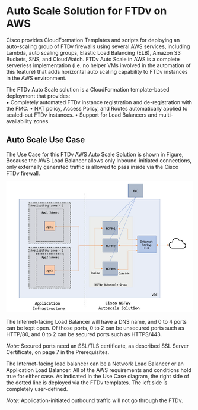 # Auto Scale Solution for FTDv on AWS

Cisco provides CloudFormation Templates and scripts for deploying an auto-scaling group of FTDv firewalls
using several AWS services, including Lambda, auto scaling groups, Elastic Load Balancing (ELB), Amazon
S3 Buckets, SNS, and CloudWatch.
FTDv Auto Scale in AWS is a complete serverless implementation (i.e. no helper VMs involved in the
automation of this feature) that adds horizontal auto scaling capability to FTDv instances in the AWS
environment.

The FTDv Auto Scale solution is a CloudFormation template-based deployment that provides:<br>
• Completely automated FTDv instance registration and de-registration with the FMC.
• NAT policy, Access Policy, and Routes automatically applied to scaled-out FTDv instances.
• Support for Load Balancers and multi-availability zones.

## Auto Scale Use Case

The Use Case for this FTDv AWS Auto Scale Solution is shown in Figure,  Because the AWS Load Balancer allows only Inbound-initiated connections, only
externally generated traffic is allowed to pass inside via the Cisco FTDv firewall. 

![Autoscale Use Case Diagram](dia.png)

The Internet-facing Load Balancer will have a DNS name, and 0 to 4 ports can be kept open. Of those ports, 0 to 2 can be unsecured ports such as HTTP/80, and 0 to 2 can be secured ports such as HTTPS/443.

*Note:* Secured ports need an SSL/TLS certificate, as described SSL Server Certificate, on page 7 in the Prerequisites.

The Internet-facing load balancer can be a Network Load Balancer or an Application Load Balancer. All of
the AWS requirements and conditions hold true for either case. As indicated in the Use Case diagram, the right side of the dotted line is deployed via the FTDv templates. The left side is completely user-defined.

*Note:* Application-initiated outbound traffic will not go through the FTDv.
